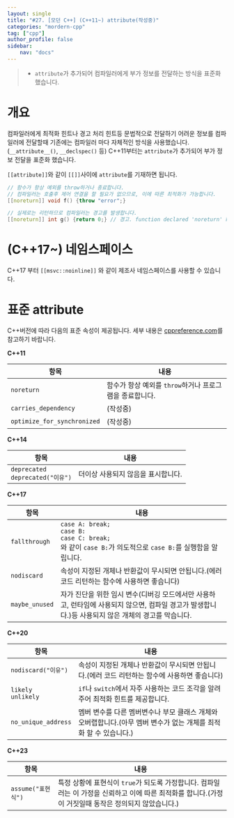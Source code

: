 ```yaml
---
layout: single
title: "#27. [모던 C++] (C++11~) attribute(작성중)"
categories: "mordern-cpp"
tag: ["cpp"]
author_profile: false
sidebar: 
    nav: "docs"
---
```


> * `attribute`가 추가되어 컴파일러에게 부가 정보를 전달하는 방식을 표준화 했습니다.

# 개요

컴파일러에게 최적화 힌트나 경고 처리 힌트등 문법적으로 전달하기 어려운 정보를 컴파일러에 전달할때 기존에는 컴파일러 마다 자체적인 방식을 사용했습니다.(`__attribute__()`, `__declspec()` 등) 
C++11부터는 `attribute`가 추가되어 부가 정보 전달을 표준화 했습니다.

`[[attribute]]`와 같이 `[[]]`사이에 `attribute`를 기재하면 됩니다.

```cpp
// 함수가 항상 예외를 throw하거나 종료합니다. 
// 컴파일러는 호출후 제어 연결을 할 필요가 없으므로, 이에 따른 최적화가 가능합니다.
[[noreturn]] void f() {throw "error";}

// 실제로는 리턴하므로 컴파일러는 경고를 발생합니다.
[[noreturn]] int g() {return 0;} // 경고. function declared 'noreturn' has a 'return' statement
```
# (C++17~) 네임스페이스

C++17 부터 `[[msvc::noinline]]` 와 같이 제조사 네임스페이스를 사용할 수 있습니다.

# 표준 attribute

C++버전에 따라 다음의 표준 속성이 제공됩니다. 세부 내용은 [cppreference.com](https://en.cppreference.com/w/cpp/language/attributes)를 참고하기 바랍니다.

**C++11**

|항목|내용|
|--|--|
|`noreturn`|함수가 항상 예외를 `throw`하거나 프로그램을 종료합니다.|
|`carries_dependency`|(작성중)|
|`optimize_for_synchronized`|(작성중)|

**C++14**

|항목|내용|
|--|--|
|`deprecated`<br/>`deprecated("이유")`|더이상 사용되지 않음을 표시합니다.|

**C++17**

|항목|내용|
|--|--|
|`fallthrough`|`case A: break;`<br/>`case B:`<br/>`case C: break;`<br/>와 같이 `case B:`가 의도적으로 `case B:`를 실행함을 알립니다.|
|`nodiscard`|속성이 지정된 개체나 반환값이 무시되면 안됩니다.(에러 코드 리턴하는 함수에 사용하면 좋습니다)|
|`maybe_unused`|자가 진단을 위한 임시 변수(디버깅 모드에서만 사용하고, 런타임에 사용되지 않으면, 컴파일 경고가 발생합니다.)등 사용되지 않은 개체의 경고를 막습니다.|

**C++20**

|항목|내용|
|--|--|
|`nodiscard("이유")`|속성이 지정된 개체나 반환값이 무시되면 안됩니다.(에러 코드 리턴하는 함수에 사용하면 좋습니다)|
|`likely`<br/>`unlikely`|`if`나 `switch`에서 자주 사용하는 코드 조각을 알려주어 최적화 힌트를 제공합니다.|
|`no_unique_address`|멤버 변수를 다른 멤버변수나 부모 클래스 개체와 오버랩합니다.(아무 멤버 변수가 없는 개체를 최적화 할 수 있습니다.)|

**C++23**

|항목|내용|
|--|--|
|`assume("표현식")`|특정 상황에 표현식이 `true`가 되도록 가정합니다. 컴파일러는 이 가정을 신뢰하고 이에 따른 최적화를 합니다.(가정이 거짓일때 동작은 정의되지 않았습니다.)|